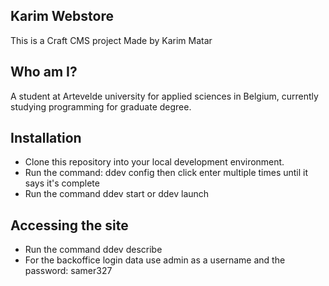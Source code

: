 ## Karim Webstore

This is a Craft CMS project Made by Karim Matar

## Who am I?
A student at Artevelde university for applied sciences in Belgium, currently studying programming for graduate degree.

## Installation
- Clone this repository into your local development environment.
- Run the command: ddev config then click enter multiple times until it says it's complete
- Run the command ddev start or ddev launch
  
## Accessing the site
- Run the command ddev describe
- For the backoffice login data use admin as a username and the password: samer327